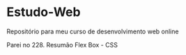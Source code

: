 # Estudo-Web
Repositório para meu curso de desenvolvimento web online

Parei no 228. Resumão Flex Box - CSS
